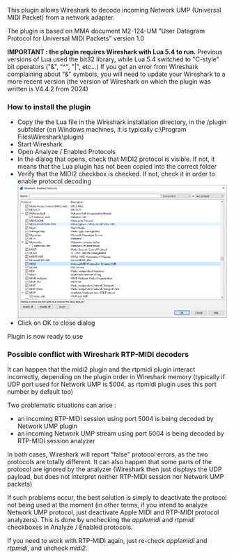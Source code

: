 This plugin allows Wireshark to decode incoming Network UMP (Universal MIDI Packet) from a network adapter.

The plugin is based on MMA document M2-124-UM "User Datagram Protocol for Universal MIDI Packets" version 1.0

**IMPORTANT : the plugin requires Wireshark with Lua 5.4 to run.** Previous versions of Lua used the bit32 library, while Lua 5.4 switched to "C-style" bit operators ("&", "^", "|", etc...)
If you get an error from Wireshark complaining about "&" symbols, you will need to update your Wireshark to a more recent version (the version of Wireshark on which the plugin was written is V4.4.2 from 2024)

### How to install the plugin
* Copy the the Lua file in the Wireshark installation directory, in the /plugin subfolder (on Windows machines, it is typically c:\Program Files\Wireshark\plugin)
* Start Wireshark
* Open Analyze / Enabled Protocols
* In the dialog that opens, check that MIDI2 protocol is visible. If not, it means that the Lua plugin has not been copied into the correct folder
* Verify that the MIDI2 checkbox is checked. If not, check it in order to enable protocol decoding
![Wireshark screenshot](Readme/MIDI2_Wireshark.PNG)
* Click on OK to close dialog

Plugin is now ready to use

### Possible conflict with Wireshark RTP-MIDI decoders
It can happen that the midi2 plugin and the rtpmidi plugin interact incorrectly, depending on the plugin order in Wireshark memory (typically if UDP port used for Network UMP is 5004, as rtpmidi plugin uses this port number by default too)

Two problematic situations can arise :
* an incoming RTP-MIDI session using port 5004 is being decoded by Network UMP plugin
* an incoming Network UMP stream using port 5004 is being decoded by RTP-MIDI session analyzer

In both cases, Wireshark will report "false" protocol errors, as the two protocols are totally different. It can also happen that some parts of the protocol are ignored by the analyzer (Wireshark then just displays the UDP payload, but does not interpret neither RTP-MIDI session nor Network UMP packets)

If such problems occur, the best solution is simply to deactivate the protocol not being used at the moment (in other terms, if you intend to analyze Network UMP protocol, just deactivate Apple MIDI and RTP-MIDI protocol analyzers).
This is done by unchecking the *applemidi* and *rtpmidi* checkboxes in Analyze / Enabled protocols.

If you need to work with RTP-MIDI again, just re-check *applemidi* and *rtpmidi*, and uncheck *midi2*.
